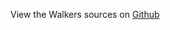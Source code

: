 
<!--
FrozenIsBool False
-->

View the Walkers sources on [Github](https://github.com/Ledoux/ShareYourSystem/tree/master/ShareYourSystem/Installer)

